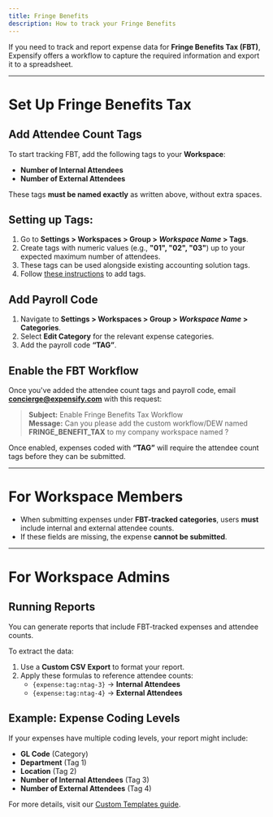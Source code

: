 ```yaml
---
title: Fringe Benefits
description: How to track your Fringe Benefits
---
```


If you need to track and report expense data for **Fringe Benefits Tax (FBT)**, Expensify offers a workflow to capture the required information and export it to a spreadsheet.  

---  

# Set Up Fringe Benefits Tax  

## Add Attendee Count Tags  
To start tracking FBT, add the following tags to your **Workspace**:  
- **Number of Internal Attendees**  
- **Number of External Attendees**  

These tags **must be named exactly** as written above, without extra spaces.  

## Setting up Tags:  
1. Go to **Settings > Workspaces > Group > _Workspace Name_ > Tags**.  
2. Create tags with numeric values (e.g., **"01", "02", "03"**) up to your expected maximum number of attendees.  
3. These tags can be used alongside existing accounting solution tags.  
4. Follow [these instructions](https://help.expensify.com/articles/expensify-classic/workspaces/Tags) to add tags.  

## Add Payroll Code  
1. Navigate to **Settings > Workspaces > Group > _Workspace Name_ > Categories**.  
2. Select **Edit Category** for the relevant expense categories.  
3. Add the payroll code **“TAG”**.  

## Enable the FBT Workflow  
Once you've added the attendee count tags and payroll code, email **concierge@expensify.com** with this request:  

> **Subject:** Enable Fringe Benefits Tax Workflow  
> **Message:** Can you please add the custom workflow/DEW named **FRINGE_BENEFIT_TAX** to my company workspace named **<Your Company Workspace Name>**?  

Once enabled, expenses coded with **“TAG”** will require the attendee count tags before they can be submitted.  

---  

# For Workspace Members  

- When submitting expenses under **FBT-tracked categories**, users **must** include internal and external attendee counts.  
- If these fields are missing, the expense **cannot be submitted**.  

---  

# For Workspace Admins  

## Running Reports  
You can generate reports that include FBT-tracked expenses and attendee counts.  

To extract the data:  
1. Use a **Custom CSV Export** to format your report.  
2. Apply these formulas to reference attendee counts:  
   - `{expense:tag:ntag-3}` → **Internal Attendees**  
   - `{expense:tag:ntag-4}` → **External Attendees**  

## Example: Expense Coding Levels  
If your expenses have multiple coding levels, your report might include:  
- **GL Code** (Category)  
- **Department** (Tag 1)  
- **Location** (Tag 2)  
- **Number of Internal Attendees** (Tag 3)  
- **Number of External Attendees** (Tag 4)  

For more details, visit our [Custom Templates guide](https://help.expensify.com/articles/expensify-classic/insights-and-custom-reporting/Custom-Templates).  
